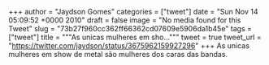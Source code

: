 
+++
author = "Jaydson Gomes"
categories = ["tweet"]
date = "Sun Nov 14 05:09:52 +0000 2010"
draft = false
image = "No media found for this Tweet"
slug = "73b27f960cc362ff66362cd07609e5906da1b45e"
tags = ["tweet"]
title = """As unicas mulheres em sho..."""
tweet = true
tweet_url = "https://twitter.com/jaydson/status/3675962159927296"
+++
As unicas mulheres em show de metal são mulheres dos caras das bandas.
